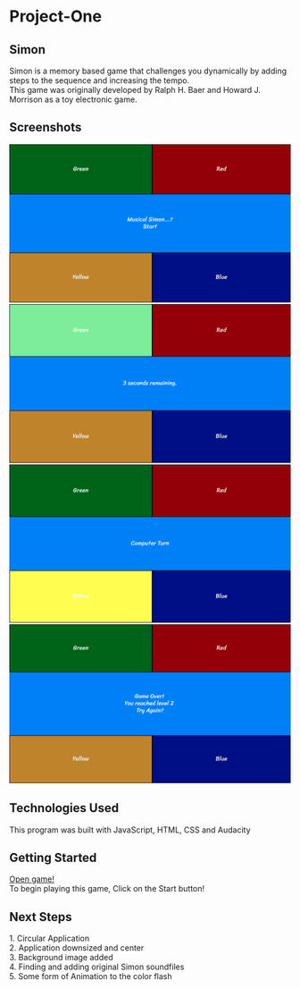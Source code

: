 # Project-One
<h2>Simon</h2>
<p>Simon is a memory based game that challenges you dynamically by adding steps to the sequence and increasing the tempo. <br>
This game was originally developed by Ralph H. Baer and Howard J. Morrison as a toy electronic game. </p>
<h2>Screenshots</h2>
<img src="img/SSOne.png">
<img src="img/SSTwo.png">
<img src="img/SSThree.png">
<img src="img/SSFour.png">
<h2>Technologies Used</h2>
<p>This program was built with JavaScript, HTML, CSS and Audacity</p>
<h2>Getting Started</h2>
<p><a href="https://zeroxposur18.github.io/Simon/" target="_blank">Open game!</a> <br>
To begin playing this game, Click on the Start button!</p>
<h2>Next Steps</h2>
1. Circular Application <br>
2. Application downsized and center <br>
3. Background image added<br>
4. Finding and adding original Simon soundfiles<br>
5. Some form of Animation to the color flash